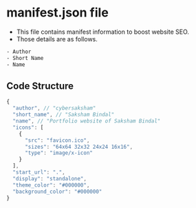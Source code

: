 # manifest.json file

- This file contains manifest information to boost website SEO.
- Those details are as follows.

```txt
- Author
- Short Name
- Name
```

## Code Structure

```js
{
  "author", // "cybersaksham"
  "short_name", // "Saksham Bindal"
  "name", // "Portfolio website of Saksham Bindal"
  "icons": [
    {
      "src": "favicon.ico",
      "sizes": "64x64 32x32 24x24 16x16",
      "type": "image/x-icon"
    }
  ],
  "start_url": ".",
  "display": "standalone",
  "theme_color": "#000000",
  "background_color": "#000000"
}
```
